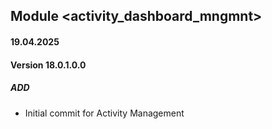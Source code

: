 ## Module <activity_dashboard_mngmnt>

#### 19.04.2025
#### Version 18.0.1.0.0
##### ADD
- Initial commit for Activity Management
